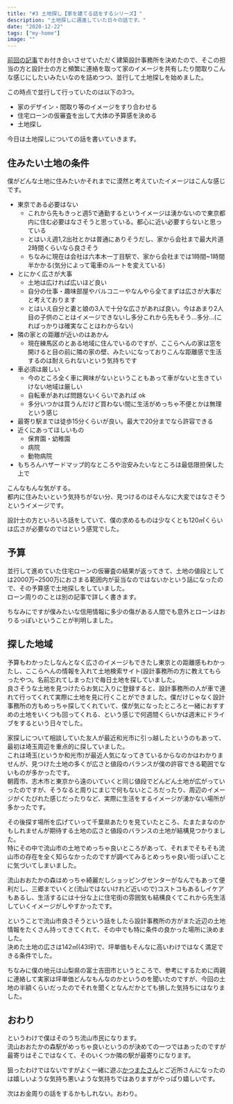 ```yaml
---
title: "#3 土地探し【家を建てる話をするシリーズ】"
description: "土地探しに邁進していた日々の話です。"
date: "2020-12-22"
tags: ["my-home"]
image: ""
---
```


[前回の記事](/2020/12/my-home-02/)でお付き合いさせていただく建築設計事務所を決めたので、そこの担当の方と設計士の方と頻繁に連絡を取って家のイメージを共有したり間取りこんな感じにしたいみたいなのを詰めつつ、並行して土地探しを始めました。

この時点で並行して行っていたのは以下の3つ。

- 家のデザイン・間取り等のイメージをすり合わせる
- 住宅ローンの仮審査を出して大体の予算感を決める
- 土地探し

今日は土地探しについての話を書いていきます。

## 住みたい土地の条件

僕がどんな土地に住みたいかそれまでに漠然と考えていたイメージはこんな感じです。

- 東京である必要はない
  - これから先もきっと週5で通勤するというイメージは湧かないので東京都内に住む必要はなさそうと思っている。都心に近い必要すらないと思っている
  - とはいえ週1,2出社とかは普通にありそうだし、家から会社まで最大片道2時間くらいなら良さそう
  - ちなみに現在は会社は六本木一丁目駅で、家から会社までは1時間~1時間半かかる(気分によって電車のルートを変えている)
- とにかく広さが大事
  - 土地は広ければ広いほど良い
  - 自分の仕事・趣味部屋やバルコニーやなんやら全てまずは広さが大事だと考えております
  - とはいえ自分と妻と娘の3人で十分な広さがあれば良い。今はあまり2人目の子供のことはイメージできないし多分これから先もそう…多分…(こればっかりは確実なことはわからない)
- 隣の家との距離が近いのはあかん
  - 現在練馬区のとある地域に住んでいるのですが、ここらへんの家は窓を開けると目の前に隣の家の壁、みたいになっておりこんな距離感で生活するのは耐えられないという気持ちです
- 車必須は厳しい
  - 今のところ全く車に興味がないということもあって車がないと生きていけない地域は厳しい
  - 自転車があれば問題ないくらいであれば ok
  - 多分いつかは買うんだけど買わない間に生活がめっちゃ不便とかは無理という感じ
- 最寄り駅までは徒歩15分くらいが良い。最大で20分までなら許容できる
- 近くにあってほしいもの
  - 保育園・幼稚園
  - 病院
  - 動物病院
- もちろんハザードマップ的なところや治安みたいなところは最低限担保した上で

こんなもんな気がする。  
都内に住みたいという気持ちがない分、見つけるのはそんなに大変ではなさそうというイメージです。

設計士の方といろいろ話をしていて、僕の求めるものは少なくとも120㎡くらいは広さが必要なのではという感覚でした。

## 予算

並行して進めていた住宅ローンの仮審査の結果が返ってきて、土地の値段としては2000万~2500万におさまる範囲内が妥当なのではないかという話になったので、その予算感で土地探しをしていました。  
ローン周りのことは別の記事で詳しく書きます。

ちなみにですが僕みたいな信用情報に多少の傷がある人間でも意外とローンはおりるっぽいということが判明しました。

## 探した地域

予算もわかったしなんとなく広さのイメージもできたし東京との距離感もわかったし、ここらへんの情報を入れて土地検索サイト(設計事務所の方に教えてもらったやつ。名前忘れてしまった)で毎日土地を探していました。  
良さそうな土地を見つけたらお気に入りに登録すると、設計事務所の人が車で連れて行ってくれて実際に土地を見に行くことができました。僕だけじゃなく設計事務所の方もめっちゃ探してくれていて、僕が気になったところと一緒におすすめの土地をいくつも回ってくれる、という感じで何週間くらいかは週末にドライブをするという日々でした。

家探しについて相談していた友人が最近和光市に引っ越したというのもあって、最初は埼玉周辺を重点的に探していました。  
これは埼玉(というか和光市)が最近人気になってきているからなのかはわかりませんが、見つけた土地の多くが広さと値段のバランスが僕の許容できる範囲でないものが多かったです。  
朝霞市、志木市と東京から遠のいていくと同じ値段でどんどん土地が広がっていったのですが、そうなると周りにまじで何もないところだったり、周辺のイメージがくたびれた感じだったりなど、実際に生活をするイメージが湧かない場所が多かったです。

その後探す場所を広げていって千葉県あたりを見ていたところ、たまたまなのかもしれませんが期待する土地の広さと値段のバランスの土地が結構見つかりました。  
特にその中で流山市の土地でめっちゃ良いところがあって、それまでそもそも流山市の存在を全く知らなかったのですが調べてみるとめっちゃ良い街っぽいことに気づいてしまいました。

流山おおたかの森はめっちゃ綺麗だしショッピングセンターがなんでもあって便利だし、三郷までいくと(流山ではないけれど近いので)コストコもあるしイケアもあるし、生活するには十分な上に住宅街の雰囲気も結構良くてこれから先生活していくイメージがしやすかったです。

ということで流山市良さそうという話をしたら設計事務所の方がまた近辺の土地情報をたくさん持ってきてくれて、その中でも特に条件の良かった場所に決めました。  
決めた土地の広さは142㎡(43坪)で、坪単価もそんなに高いわけではなく満足できる条件でした。

ちなみに僕の地元は山梨県の富士吉田市というところで、参考にするために両親に連絡して実家は坪単価どんなもんなのかというのを聞いたのですが、今回の土地の半額くらいだったのでそれを聞くとなんだかとても損した気持ちにはなりました。

## おわり

というわけで僕はそのうち流山市民になります。  
流山おおたかの森駅がめっちゃ良いというのが決めての一つではあったのですが最寄りはそこではなくて、そのいくつか隣の駅が最寄りになります。

狙ったわけではないですがよく一緒に遊ぶ[かつまたさん](https://twitter.com/peroli14)とご近所さんになったのは嬉しいような気持ち悪いような気持ちではありますがやっぱり嬉しいです。

次はお金周りの話をするかもしれない。おわり。
